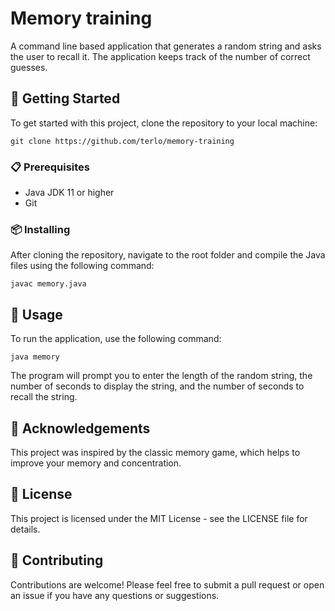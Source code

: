 # Memory training
A command line based application that generates a random string and asks the user to recall it. The application keeps track of the number of correct guesses.

## 🚀 Getting Started

To get started with this project, clone the repository to your local machine:

```
git clone https://github.com/terlo/memory-training
```

### 📋 Prerequisites

- Java JDK 11 or higher
- Git

### 📦 Installing

After cloning the repository, navigate to the root folder and compile the Java files using the following command:

```
javac memory.java
```

## 🔧 Usage

To run the application, use the following command:

```
java memory
```

The program will prompt you to enter the length of the random string, the number of seconds to display the string, and the number of seconds to recall the string.

## 🎉 Acknowledgements

This project was inspired by the classic memory game, which helps to improve your memory and concentration.

## 📄 License

This project is licensed under the MIT License - see the LICENSE file for details.

## 🤝 Contributing

Contributions are welcome! Please feel free to submit a pull request or open an issue if you have any questions or suggestions.
